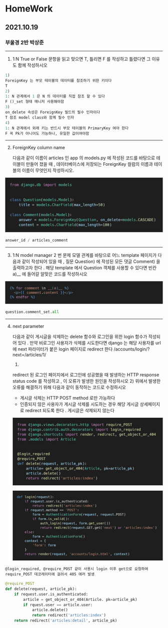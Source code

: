

# HomeWork

## 2021.10.19

### 부울경 2반 박상준
---

1.	1:N True or False
   문항을 읽고 맞으면 T, 틀리면 F 를 작성하고 틀렸다면 그 이유도 함께 작성하시오

```python
1)
ForeignKey 는 부모 테이블의 데이터를 참조하기 위한 키이다
T
2)
1: N 관계에서 1 은 N 의 데이터를 직접 참조 할 수 있다
F ()_set 형태 매니저 사용해야함
3)
on_delete 속성은 ForeignKey 필드의 필수 인자이다
T 참조 model class와 함께 필수 인자
4)
1: N 관계에서 외래 키는 반드시 부모 테이블의 PrimaryKey 여야 한다
F 꼭 Pk가 아니어도 가능하나, 유일한 값이여야함
```
---

2. ForeignKey column name

   다음과 같이 이름이 articles 인 app 의 models.py 에 작성된 코드를 바탕으로 테이블이 만들어 졌을 때 , 데이터베이스에 저장되는 ForeignKey 컬럼의 이름과 테이블의 이름이 무엇인지 작성하시오.

![image-20211018232200663](https://raw.githubusercontent.com/BabSangJune/typora_imgs/main/img/image-20211018232200663.png)

```python
answer_id / articles_comment
```
---

3. 1:N model manager
   2 번 문제 모델 관계를 바탕으로 어느 template 페이지가 다음과 같이 작성되어 있을 때 , 질문 Question) 에 작성된 모든 댓글 Comment) 을 출력하고자 한다 . 해당 template 에서 Question 객체를 사용할 수 있다면 빈칸 a)__ 에 들어갈 알맞은 코드를 작성하시오

![image-20211018232247288](https://raw.githubusercontent.com/BabSangJune/typora_imgs/main/img/image-20211018232247288.png)

```python
question.comment_set.all
```
---

4. next parameter

   다음과 같이 게시글을 삭제하는 delete 함수와 로그인을 위한 login 함수가 작성되어 있다 . 만약 비로그인 사용자가 삭제를 시도한다면 django 는 해당 사용자를 url 에 next 파라미터가
   붙은 login 페이지로 redirect 한다
   /accounts/login/?next=/articles/1/
   
   1)
   redirect 된 로그인 페이지에서 로그인에 성공했을 때 발생하는 HTTP response status code 를 작성하고 , 이 오류가 발생한 원인을 작성하시오
   2)
   위에서 발생한 오류를 해결하기 위해 다음과 같이 동작하는 코드로 수정하시오
   
   - 게시글 삭제는 HTTP POST method 로만 가능하다
   - 인증되지 않은 사용자가 게시글 삭제를 시도하는 경우 해당 게시글 상세페이지로
     redirect 되도록 한다 . 게시글은 삭제되지 않는다
   
   ![image-20211018232324401](https://raw.githubusercontent.com/BabSangJune/typora_imgs/main/img/image-20211018232324401.png)
   
   ![image-20211018232330207](https://raw.githubusercontent.com/BabSangJune/typora_imgs/main/img/image-20211018232330207.png)

```sqlite
@login_required, @require_POST 같이 사용시 login 이후 get으로 요청하여 require_POST 데코레이터에 걸려서 405 에러 발생
```

```python
@require_POST
def delete(request, article_pk):
    if request.user.is_authenticated:
    	article = get_object_or_404(Article. pk=article_pk)
        if rquest.user == article.user:
			article.delete()
            return redirect('articles:index')
    return redirect('articles:detail', article_pk)
```

